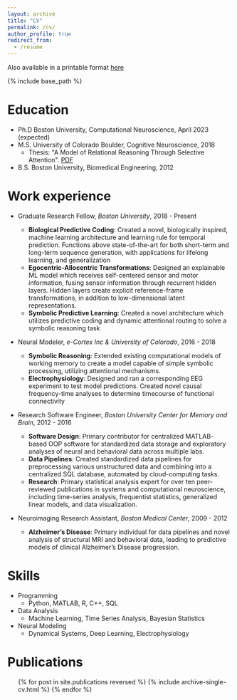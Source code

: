 ```yaml
---
layout: archive
title: "CV"
permalink: /cv/
author_profile: true
redirect_from:
  - /resume
---
```


Also available in a printable format <a href="https://wchapman.github.io/files/resume/ChapmanCV.pdf" target="_blank">here</a>

{% include base_path %}

Education
======
* Ph.D Boston University, Computational Neuroscience, April 2023 (expected)
* M.S. University of Colorado Boulder, Cognitive Neuroscience, 2018
  * Thesis: "A Model of Relational Reasoning Through Selective Attention". [PDF](https://www.researchgate.net/publication/328289450_A_Model_of_Relational_Reasoning_Through_Selective_Attention)
* B.S. Boston University, Biomedical Engineering, 2012


Work experience
======
* Graduate Research Fellow, *Boston University*, 2018 - Present
  * **Biological Predictive Coding**: Created a novel, biologically inspired, machine learning architecture and learning rule
for temporal prediction. Functions above state-of-the-art for both short-term and long-term sequence generation, with
applications for lifelong learning, and generalization
  * **Egocentric-Allocentric Transformations**: Designed an explainable ML model which receives self-centered sensor and
motor information, fusing sensor information through recurrent hidden layers. Hidden layers create explicit
reference-frame transformations, in addition to low-dimensional latent representations.
  * **Symbolic Predictive Learning**: Created a novel architecture which utilizes predictive coding and dynamic attentional
routing to solve a symbolic reasoning task

* Neural Modeler, *e-Cortex Inc \& University of Colorado*, 2016 - 2018
  * **Symbolic Reasoning**: Extended existing computational models of working memory to create a model capable of simple
symbolic processing, utilizing attentional mechanisms.
  * **Electrophysiology**: Designed and ran a corresponding EEG experiment to test model predictions. Created novel causal
frequency-time analyses to determine timecourse of functional connectivity

* Research Software Engineer, *Boston University Center for Memory and Brain*, 2012 - 2016
  * **Software Design**: Primary contributor for centralized MATLAB-based OOP software for standardized data storage and
exploratory analyses of neural and behavioral data across multiple labs.
  * **Data Pipelines**: Created standardized data pipelines for preprocessing various unstructured data and combining into a centralized SQL database, automated by cloud-computing tasks.
  * **Research**: Primary statistical analysis expert for over ten peer-reviewed publications in systems and computational
neuroscience, including time-series analysis, frequentist statistics, generalized linear models, and data visualization.

* Neuroimaging Research Assistant, *Boston Medical Center*, 2009 - 2012
  * **Alzheimer’s Disease**: Primary individual for data pipelines and novel analysis of structural MRI and behavioral data, leading to predictive models of clinical Alzheimer’s Disease progression.

  
Skills
======
* Programming
  * Python, MATLAB, R, C++, SQL
* Data Analysis
  * Machine Learning, Time Series Analysis, Bayesian Statistics
* Neural Modeling
  * Dynamical Systems, Deep Learning, Electrophysiology

Publications
======
  <ol>{% for post in site.publications reversed %}
    {% include archive-single-cv.html %}
  {% endfor %}</ol>
  
<!---
Conference Talks & Publications
======
  <ul>{% for post in site.talks %}
    {% include archive-single-talk-cv.html %}
  {% endfor %}</ul>
  
Teaching
======
  <ul>{% for post in site.teaching reversed %}
    {% include archive-single-cv.html %}
  {% endfor %}</ul>
--->
